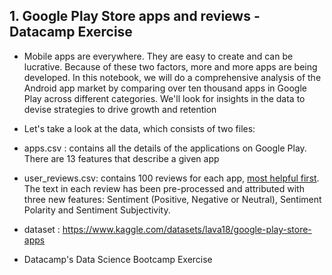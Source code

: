 ## 1. Google Play Store apps and reviews - Datacamp Exercise
* Mobile apps are everywhere. They are easy to create and can be lucrative. Because of these two factors, more and more apps are being developed. In this notebook, we will do a comprehensive analysis of the Android app market by comparing over ten thousand apps in Google Play across different categories. We'll look for insights in the data to devise strategies to drive growth and retention
* Let's take a look at the data, which consists of two files:

* apps.csv : contains all the details of the applications on Google Play. There are 13 features that describe a given app
* user_reviews.csv: contains 100 reviews for each app, <a href="https://www.androidpolice.com/2019/01/21/google-play-stores-redesigned-ratings-and-reviews-section-lets-you-easily-filter-by-star-rating/">most helpful first</a>. The text in each review has been pre-processed and attributed with three new features: Sentiment (Positive, Negative or Neutral), Sentiment Polarity and Sentiment Subjectivity.</li>
* dataset : https://www.kaggle.com/datasets/lava18/google-play-store-apps
* Datacamp's Data Science Bootcamp Exercise
